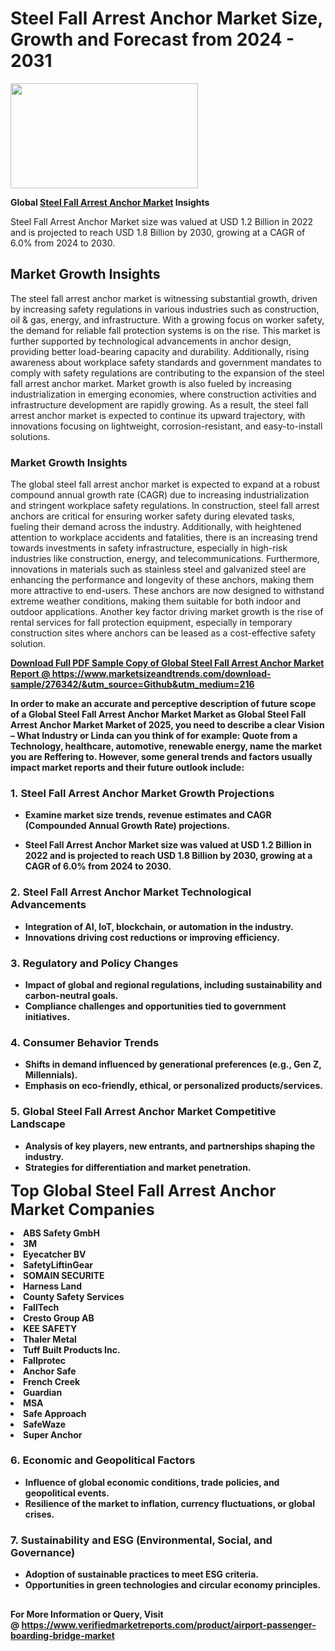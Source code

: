 <H1>Steel Fall Arrest Anchor Market Size, Growth and Forecast from 2024 - 2031</H1><img class="aligncenter size-medium wp-image-584254" src="https://thirdeyenews.in/wp-content/uploads/2024/09/Global-Market-Research-300x168.jpeg" alt="" width="300" height="168" /><p><strong>Global&nbsp;<a href="https://www.marketsizeandtrends.com/download-sample/276342/&amp;utm_source=Github&utm_medium=216">Steel Fall Arrest Anchor Market</a> Insights</strong></p><p>Steel Fall Arrest Anchor Market size was valued at USD 1.2 Billion in 2022 and is projected to reach USD 1.8 Billion by 2030, growing at a CAGR of 6.0% from 2024 to 2030.</p><p><h2>Market Growth Insights</h2> <p>The steel fall arrest anchor market is witnessing substantial growth, driven by increasing safety regulations in various industries such as construction, oil & gas, energy, and infrastructure. With a growing focus on worker safety, the demand for reliable fall protection systems is on the rise. This market is further supported by technological advancements in anchor design, providing better load-bearing capacity and durability. Additionally, rising awareness about workplace safety standards and government mandates to comply with safety regulations are contributing to the expansion of the steel fall arrest anchor market. Market growth is also fueled by increasing industrialization in emerging economies, where construction activities and infrastructure development are rapidly growing. As a result, the steel fall arrest anchor market is expected to continue its upward trajectory, with innovations focusing on lightweight, corrosion-resistant, and easy-to-install solutions.</p> <p><strong><a href="download_sample_link"></a></strong></p> <h3>Market Growth Insights</h3> <p>The global steel fall arrest anchor market is expected to expand at a robust compound annual growth rate (CAGR) due to increasing industrialization and stringent workplace safety regulations. In construction, steel fall arrest anchors are critical for ensuring worker safety during elevated tasks, fueling their demand across the industry. Additionally, with heightened attention to workplace accidents and fatalities, there is an increasing trend towards investments in safety infrastructure, especially in high-risk industries like construction, energy, and telecommunications. Furthermore, innovations in materials such as stainless steel and galvanized steel are enhancing the performance and longevity of these anchors, making them more attractive to end-users. These anchors are now designed to withstand extreme weather conditions, making them suitable for both indoor and outdoor applications. Another key factor driving market growth is the rise of rental services for fall protection equipment, especially in temporary construction sites where anchors can be leased as a cost-effective safety solution.</p> <p><strong><a href="get_more_link"></p><p><span class=""><strong>Download Full PDF Sample Copy of Global Steel Fall Arrest Anchor Market Report</strong> @ <a href="https://www.marketsizeandtrends.com/download-sample/276342/&amp;utm_source=Github&utm_medium=216" target="_blank">https://www.marketsizeandtrends.com/download-sample/276342/&amp;utm_source=Github&utm_medium=216</a></span></p><p>In order to make an accurate and perceptive description of future scope of a Global&nbsp;Steel Fall Arrest Anchor Market Market as Global&nbsp;Steel Fall Arrest Anchor Market Market of 2025, you need to describe a clear Vision &ndash; What Industry or Linda can you think of for example: Quote from a Technology, healthcare, automotive, renewable energy, name the market you are Reffering to. However, some general trends and factors usually impact market reports and their future outlook include:</p><h3>1.&nbsp;<strong>Steel Fall Arrest Anchor Market Growth Projections</strong></h3><ul><li>Examine market size trends, revenue estimates and CAGR (Compounded Annual Growth Rate) projections.</li><li><p>Steel Fall Arrest Anchor Market size was valued at USD 1.2 Billion in 2022 and is projected to reach USD 1.8 Billion by 2030, growing at a CAGR of 6.0% from 2024 to 2030.</p></li></ul><h3>2.&nbsp;<strong>Steel Fall Arrest Anchor Market Technological Advancements</strong></h3><ul><li>Integration of AI, IoT, blockchain, or automation in the industry.</li><li>Innovations driving cost reductions or improving efficiency.</li></ul><h3>3.&nbsp;<strong>Regulatory and Policy Changes</strong></h3><ul><li>Impact of global and regional regulations, including sustainability and carbon-neutral goals.</li><li>Compliance challenges and opportunities tied to government initiatives.</li></ul><h3>4.&nbsp;<strong>Consumer Behavior Trends</strong></h3><ul><li>Shifts in demand influenced by generational preferences (e.g., Gen Z, Millennials).</li><li>Emphasis on eco-friendly, ethical, or personalized products/services.</li></ul><h3>5.&nbsp;<strong>Global Steel Fall Arrest Anchor Market Competitive Landscape</strong></h3><ul><li>Analysis of key players, new entrants, and partnerships shaping the industry.</li><li>Strategies for differentiation and market penetration.</li></ul><p data-pm-slice="1 1 []"><span style="color: inherit; font-family: inherit; font-size: 25px;">Top Global Steel Fall Arrest Anchor Market Companies</span></p><div class="" data-test-id=""><p><li>ABS Safety GmbH</li><li> 3M</li><li> Eyecatcher BV</li><li> SafetyLiftinGear</li><li> SOMAIN SECURITE</li><li> Harness Land</li><li> County Safety Services</li><li> FallTech</li><li> Cresto Group AB</li><li> KEE SAFETY</li><li> Thaler Metal</li><li> Tuff Built Products Inc.</li><li> Fallprotec</li><li> Anchor Safe</li><li> French Creek</li><li> Guardian</li><li> MSA</li><li> Safe Approach</li><li> SafeWaze</li><li> Super Anchor</li></p></div><h3>6.&nbsp;<strong>Economic and Geopolitical Factors</strong></h3><ul><li>Influence of global economic conditions, trade policies, and geopolitical events.</li><li>Resilience of the market to inflation, currency fluctuations, or global crises.</li></ul><h3>7.&nbsp;<strong>Sustainability and ESG (Environmental, Social, and Governance)</strong></h3><ul><li>Adoption of sustainable practices to meet ESG criteria.</li><li>Opportunities in green technologies and circular economy principles.</li></ul><h2><strong style="font-size: 14px;">For More Information or Query, Visit @&nbsp;</strong><a style="background-color: #ffffff; font-size: 14px;" href="https://www.marketsizeandtrends.com/report/steel-fall-arrest-anchor-market/" target="_blank">https://www.verifiedmarketreports.com/product/airport-passenger-boarding-bridge-market</a></h2>
